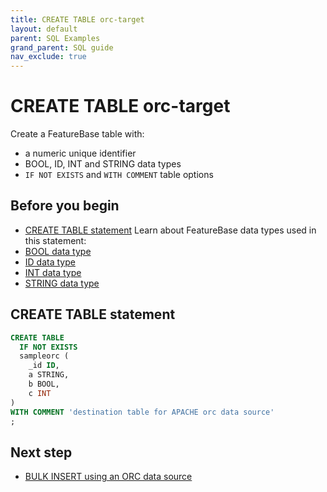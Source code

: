 ```yaml
---
title: CREATE TABLE orc-target
layout: default
parent: SQL Examples
grand_parent: SQL guide
nav_exclude: true
---
```


# CREATE TABLE orc-target

Create a FeatureBase table with:
* a numeric unique identifier
* BOOL, ID, INT and STRING data types
* `IF NOT EXISTS` and `WITH COMMENT` table options

## Before you begin

* [CREATE TABLE statement](/docs/sql-guide/statements/statement-table-create)
Learn about FeatureBase data types used in this statement:
* [BOOL data type](/docs/sql-guide/data-types/data-type-bool)
* [ID data type](/docs/sql-guide/data-types/data-type-id)
* [INT data type](/docs/sql-guide/data-types/data-type-int)
* [STRING data type](/docs/sql-guide/data-types/data-type-int)

## CREATE TABLE statement

```sql
CREATE TABLE
  IF NOT EXISTS
  sampleorc (
    _id ID,
    a STRING,
    b BOOL,
    c INT
)
WITH COMMENT 'destination table for APACHE orc data source'
;
```

## Next step

* [BULK INSERT using an ORC data source](/docs/sql-guide/examples/insert-bulk-orc/sql-eg-insert-bulk-orc)
